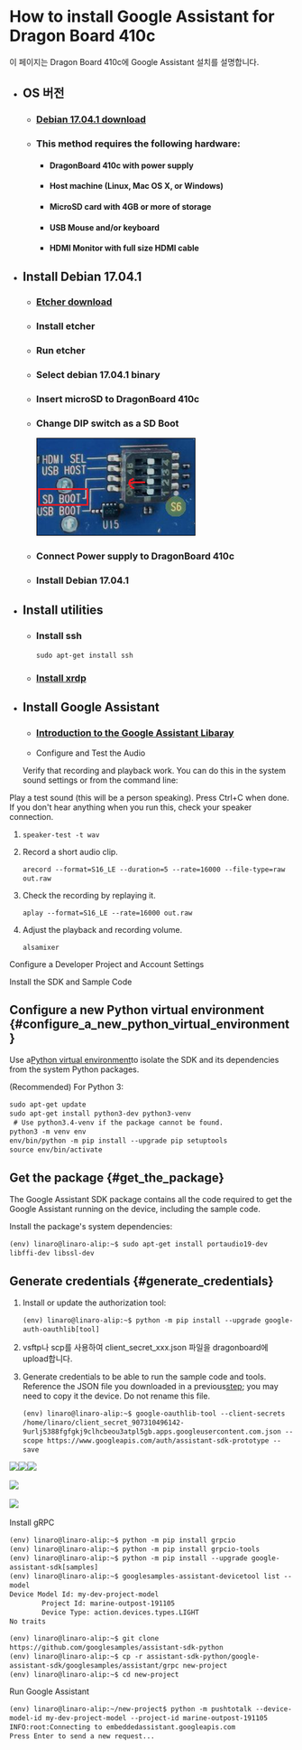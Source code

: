 # How to install Google Assistant for Dragon Board 410c

이 페이지는 Dragon Board 410c에 Google Assistant 설치를 설명합니다.

* ## OS 버전

  * ### [Debian 17.04.1 download](http://builds.96boards.org/releases/dragonboard410c/linaro/debian/17.04.1/dragonboard410c_sdcard_install_debian-246.zip)
  * ### This method requires the following hardware:

    * #### DragonBoard 410c with power supply
    * #### Host machine \(Linux, Mac OS X, or Windows\)
    * #### MicroSD card with 4GB or more of storage
    * #### USB Mouse and/or keyboard
    * #### HDMI Monitor with full size HDMI cable
* ## Install Debian 17.04.1

  * ### [Etcher download](https://etcher.io/)
  * ### Install etcher
  * ### Run etcher
  * ### Select debian 17.04.1 binary
  * ### Insert microSD to DragonBoard 410c
  * ### Change DIP switch as a SD Boot

    ![](/assets/dragonBoard410c_junper_sdboot.png)

  * ### Connect Power supply to DragonBoard 410c
  * ### Install Debian 17.04.1
* ## Install utilities

  * ### Install ssh

    ```
    sudo apt-get install ssh
    ```
  * ### [Install xrdp](./how-to-install-xrdp.md)
* ## Install Google Assistant

  * ### [Introduction to the Google Assistant Libaray](https://developers.google.com/assistant/sdk/guides/library/python/?hl=ko)
  * Configure and Test the Audio

  Verify that recording and playback work. You can do this in the system sound settings or from the command line:

Play a test sound \(this will be a person speaking\). Press Ctrl+C when done. If you don't hear anything when you run this, check your speaker connection.

1. ```
   speaker-test -t wav
   ```
2. Record a short audio clip.

   ```
   arecord --format=S16_LE --duration=5 --rate=16000 --file-type=raw out.raw
   ```

3. Check the recording by replaying it.

   ```
   aplay --format=S16_LE --rate=16000 out.raw
   ```

4. Adjust the playback and recording volume.

   ```
   alsamixer
   ```

Configure a Developer Project and Account Settings

Install the SDK and Sample Code

## Configure a new Python virtual environment {#configure_a_new_python_virtual_environment}

Use a[Python virtual environment](https://docs.python.org/3/library/venv.html)to isolate the SDK and its dependencies from the system Python packages.

\(Recommended\) For Python 3:

```
sudo apt-get update
sudo apt-get install python3-dev python3-venv
 # Use python3.4-venv if the package cannot be found.
python3 -m venv env
env/bin/python -m pip install --upgrade pip setuptools
source env/bin/activate
```

## Get the package {#get_the_package}

The Google Assistant SDK package contains all the code required to get the Google Assistant running on the device, including the sample code.

Install the package's system dependencies:

```
(env) linaro@linaro-alip:~$ sudo apt-get install portaudio19-dev libffi-dev libssl-dev
```

## Generate credentials {#generate_credentials}

1. Install or update the authorization tool:

   ```
   (env) linaro@linaro-alip:~$ python -m pip install --upgrade google-auth-oauthlib[tool]
   ```

2. vsftp나 scp를 사용하여 client\_secret\_xxx.json 파일을 dragonboard에 upload합니다.

3. Generate credentials to be able to run the sample code and tools. Reference the JSON file you downloaded in a previous[step](https://developers.google.com/assistant/sdk/guides/library/python/embed/config-dev-project-and-account?hl=ko); you may need to copy it the device. Do not rename this file.

   ```
   (env) linaro@linaro-alip:~$ google-oauthlib-tool --client-secrets /home/linaro/client_secret_907310496142-9urlj5388fgfgkj9clhcbeou3atpl5gb.apps.googleusercontent.com.json --scope https://www.googleapis.com/auth/assistant-sdk-prototype --save
   ```

![](/assets/dragonBoard_google_assistant_step_1.png)![](/assets/dragonBoard_google_assistant_step_2.png)![](/assets/dragonBoard_google_assistant_step_3.png)

![](/assets/dragonBoard_google_assistant_step_4.png)

![](/assets/dragonBoard_google_assistant_step_5.png)

Install gRPC

```
(env) linaro@linaro-alip:~$ python -m pip install grpcio
(env) linaro@linaro-alip:~$ python -m pip install grpcio-tools
(env) linaro@linaro-alip:~$ python -m pip install --upgrade google-assistant-sdk[samples]
(env) linaro@linaro-alip:~$ googlesamples-assistant-devicetool list --model
Device Model Id: my-dev-project-model
        Project Id: marine-outpost-191105
        Device Type: action.devices.types.LIGHT
No traits
```

```
(env) linaro@linaro-alip:~$ git clone https://github.com/googlesamples/assistant-sdk-python
(env) linaro@linaro-alip:~$ cp -r assistant-sdk-python/google-assistant-sdk/googlesamples/assistant/grpc new-project
(env) linaro@linaro-alip:~$ cd new-project
```

Run Google Assistant

```
(env) linaro@linaro-alip:~/new-project$ python -m pushtotalk --device-model-id my-dev-project-model --project-id marine-outpost-191105
INFO:root:Connecting to embeddedassistant.googleapis.com
Press Enter to send a new request...

```



